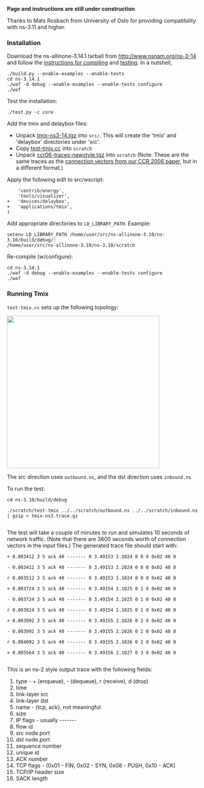 **Page and instructions are still under construction**

Thanks to Mats Rosbach from University of Oslo for providing compatibility with ns-3.11 and higher.

### Installation ###
Download the ns-allinone-3.14.1 tarball from http://www.nsnam.org/ns-3-14 and follow the [instructions for compiling](http://www.nsnam.org/docs/release/3.14/tutorial/singlehtml/index.html#building-ns-3) and [testing](http://www.nsnam.org/docs/release/3.14/tutorial/singlehtml/index.html#testing-ns-3).  In a nutshell,
```
./build.py --enable-examples --enable-tests
cd ns-3.14.1
./waf -d debug --enable-examples --enable-tests configure
./waf
```

Test the installation:
```
./test.py -c core
```

Add the tmix and delaybox files:
  * Unpack [tmix-ns3-14.tgz](http://code.google.com/p/tmix-ns3/downloads/detail?name=tmix-ns3-14.tgz) into `src/`.  This will create the 'tmix' and 'delaybox' directories under 'src'.
  * Copy [test-tmix.cc](http://code.google.com/p/tmix-ns3/downloads/detail?name=test-tmix.cc) into `scratch`
  * Unpack [ccr06-traces-newstyle.tgz](http://code.google.com/p/tmix-ns3/downloads/detail?name=ccr06-traces-newstyle.tgz) into `scratch` (Note: These are the same traces as the [connection vectors from our CCR 2006 paper](http://code.google.com/p/tmix-ns2/downloads/detail?name=ccr06-traces.tgz), but in a different format.)

Apply the following edit to src/wscript:
```
    'contrib/energy',
    'tools/visualizer',
+   'devices/delaybox',
+   'applications/tmix',
)
```

Add appropriate directories to `LD_LIBRARY_PATH`.  Example:
```
setenv LD_LIBRARY_PATH /home/user/src/ns-allinone-3.10/ns-3.10/build/debug/:
/home/user/src/ns-allinone-3.10/ns-3.10/scratch
```

Re-compile (w/configure):
```
cd ns-3.14.1
./waf -d debug --enable-examples --enable-tests configure
./waf
```

### Running Tmix ###
`test-tmix.cc` sets up the following topology:

<img src='http://www.cs.odu.edu/~inets/files/tmix-fig.jpg' width='400'>

The src direction uses <code>outbound.ns</code>, and the dst direction uses <code>inbound.ns</code>

To run the test:<br>
<pre><code>cd ns-3.10/build/debug<br>
./scratch/test-tmix ../../scratch/outbound.ns ../../scratch/inbound.ns | gzip &gt; tmix-ns3.trace.gz<br>
</code></pre>

The test will take a couple of minutes to run and simulates 10 seconds of network traffic.  (Note that there are 3600 seconds worth of connection vectors in the input files.)  The generated trace file should start with:<br>
<pre><code>+ 0.003412 3 5 ack 40 ------- 0 3.49153 2.1024 0 0 0 0x02 40 0 <br>
- 0.003412 3 5 ack 40 ------- 0 3.49153 2.1024 0 0 0 0x02 40 0 <br>
r 0.003512 3 5 ack 40 ------- 0 3.49153 2.1024 0 0 0 0x02 40 0 <br>
+ 0.003724 3 5 ack 40 ------- 0 3.49154 2.1025 0 1 0 0x02 40 0 <br>
- 0.003724 3 5 ack 40 ------- 0 3.49154 2.1025 0 1 0 0x02 40 0 <br>
r 0.003824 3 5 ack 40 ------- 0 3.49154 2.1025 0 1 0 0x02 40 0 <br>
+ 0.003992 3 5 ack 40 ------- 0 3.49155 2.1026 0 2 0 0x02 40 0 <br>
- 0.003992 3 5 ack 40 ------- 0 3.49155 2.1026 0 2 0 0x02 40 0 <br>
r 0.004092 3 5 ack 40 ------- 0 3.49155 2.1026 0 2 0 0x02 40 0 <br>
+ 0.005564 3 5 ack 40 ------- 0 3.49156 2.1027 0 3 0 0x02 40 0 <br>
</code></pre>

This is an ns-2 style output trace with the following fields:<br>
<ol><li>type - + (enqueue), - (dequeue), r (receive), d (drop)<br>
</li><li>time<br>
</li><li>link-layer src<br>
</li><li>link-layer dst<br>
</li><li>name - {tcp, ack}, not meaningful<br>
</li><li>size<br>
</li><li>IP flags - usually -------<br>
</li><li>flow id<br>
</li><li>src node.port<br>
</li><li>dst node.port<br>
</li><li>sequence number<br>
</li><li>unique id<br>
</li><li>ACK number<br>
</li><li>TCP flags - (0x01 - FIN, 0x02 - SYN, 0x08 - PUSH, 0x10 - ACK)<br>
</li><li>TCP/IP header size<br>
</li><li>SACK length